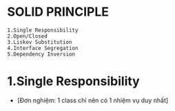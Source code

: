 # SOLID PRINCIPLE
    1.Single Responsibility
    2.Open/Closed
    3.Liskov Substitution
    4.Interface Segregation
    5.Dependency Inversion

# 1.Single Responsibility 
- [Đơn nghiệm: 1 class chỉ nên có 1 nhiệm vụ duy nhất]